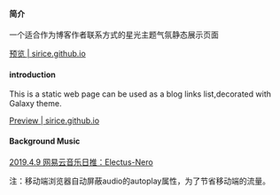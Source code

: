 #### 简介

一个适合作为博客作者联系方式的星光主题气氛静态展示页面

[预览 | sirice.github.io](https://siricee.github.io/galaxy-index-page/)

#### introduction

This is a static web page can be used as a blog links list,decorated with Galaxy theme.

[Preview | sirice.github.io](https://siricee.github.io/galaxy-index-page/)

#### Background Music

[2019.4.9 网易云音乐日推：Electus-Nero](https://music.163.com/song?id=406072455&userid=388816944)

注：移动端浏览器自动屏蔽audio的autoplay属性，为了节省移动端的流量。
